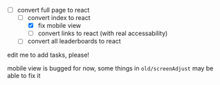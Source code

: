 - [ ] convert full page to react
    - [ ] convert index to react
        - [x] fix mobile view
        - [ ] convert links to react (with real accessability)
    - [ ] convert all leaderboards to react

edit me to add tasks, please!

mobile view is bugged for now, some things in `old/screenAdjust` may be able to fix it